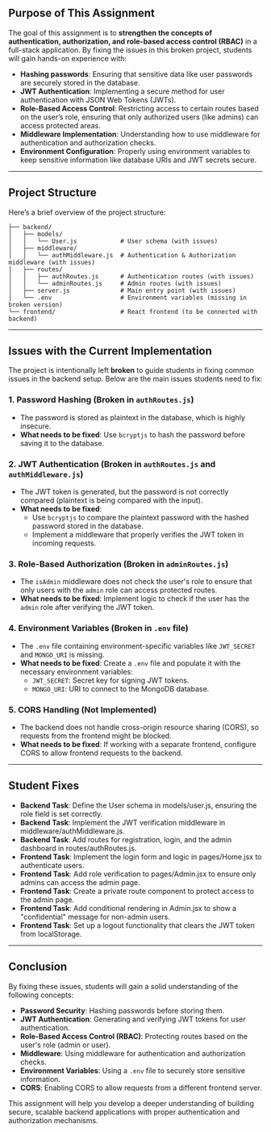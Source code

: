


## Purpose of This Assignment

The goal of this assignment is to **strengthen the concepts of authentication, authorization, and role-based access control (RBAC)** in a full-stack application. By fixing the issues in this broken project, students will gain hands-on experience with:

- **Hashing passwords**: Ensuring that sensitive data like user passwords are securely stored in the database.
- **JWT Authentication**: Implementing a secure method for user authentication with JSON Web Tokens (JWTs).
- **Role-Based Access Control**: Restricting access to certain routes based on the user’s role, ensuring that only authorized users (like admins) can access protected areas.
- **Middleware Implementation**: Understanding how to use middleware for authentication and authorization checks.
- **Environment Configuration**: Properly using environment variables to keep sensitive information like database URIs and JWT secrets secure.

---

## Project Structure

Here’s a brief overview of the project structure:

```
├── backend/
│   ├── models/
│   │   └── User.js            # User schema (with issues)
│   ├── middleware/
│   │   └── authMiddleware.js  # Authentication & Authorization middleware (with issues)
│   ├── routes/
│   │   ├── authRoutes.js      # Authentication routes (with issues)
│   │   └── adminRoutes.js     # Admin routes (with issues)
│   ├── server.js              # Main entry point (with issues)
│   └── .env                   # Environment variables (missing in broken version)
└── frontend/                  # React frontend (to be connected with backend)
```

---

## Issues with the Current Implementation

The project is intentionally left **broken** to guide students in fixing common issues in the backend setup. Below are the main issues students need to fix:

### 1. **Password Hashing (Broken in `authRoutes.js`)**
   - The password is stored as plaintext in the database, which is highly insecure.
   - **What needs to be fixed**: Use `bcryptjs` to hash the password before saving it to the database.

### 2. **JWT Authentication (Broken in `authRoutes.js` and `authMiddleware.js`)**
   - The JWT token is generated, but the password is not correctly compared (plaintext is being compared with the input).
   - **What needs to be fixed**: 
     - Use `bcryptjs` to compare the plaintext password with the hashed password stored in the database.
     - Implement a middleware that properly verifies the JWT token in incoming requests.

### 3. **Role-Based Authorization (Broken in `adminRoutes.js`)**
   - The `isAdmin` middleware does not check the user's role to ensure that only users with the `admin` role can access protected routes.
   - **What needs to be fixed**: Implement logic to check if the user has the `admin` role after verifying the JWT token.

### 4. **Environment Variables (Broken in `.env` file)**
   - The `.env` file containing environment-specific variables like `JWT_SECRET` and `MONGO_URI` is missing.
   - **What needs to be fixed**: Create a `.env` file and populate it with the necessary environment variables:
     - `JWT_SECRET`: Secret key for signing JWT tokens.
     - `MONGO_URI`: URI to connect to the MongoDB database.

### 5. **CORS Handling (Not Implemented)**
   - The backend does not handle cross-origin resource sharing (CORS), so requests from the frontend might be blocked.
   - **What needs to be fixed**: If working with a separate frontend, configure CORS to allow frontend requests to the backend.

---

## Student Fixes

- **Backend Task**: Define the User schema in models/user.js, ensuring the role field is set correctly.
- **Backend Task**: Implement the JWT verification middleware in middleware/authMiddleware.js.
- **Backend Task**: Add routes for registration, login, and the admin dashboard in routes/authRoutes.js.
- **Frontend Task**: Implement the login form and logic in pages/Home.jsx to authenticate users.
- **Frontend Task**: Add role verification to pages/Admin.jsx to ensure only admins can access the admin page.
- **Frontend Task**: Create a private route component to protect access to the admin page.
- **Frontend Task**: Add conditional rendering in Admin.jsx to show a "confidential" message for non-admin users.
- **Frontend Task**: Set up a logout functionality that clears the JWT token from localStorage.
---

## Conclusion

By fixing these issues, students will gain a solid understanding of the following concepts:

- **Password Security**: Hashing passwords before storing them.
- **JWT Authentication**: Generating and verifying JWT tokens for user authentication.
- **Role-Based Access Control (RBAC)**: Protecting routes based on the user's role (admin or user).
- **Middleware**: Using middleware for authentication and authorization checks.
- **Environment Variables**: Using a `.env` file to securely store sensitive information.
- **CORS**: Enabling CORS to allow requests from a different frontend server.

This assignment will help you develop a deeper understanding of building secure, scalable backend applications with proper authentication and authorization mechanisms.